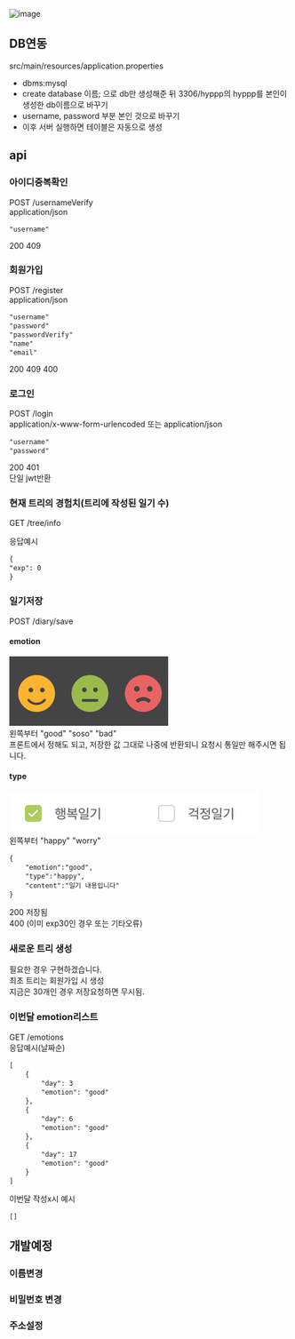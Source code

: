 ![image](https://github.com/user-attachments/assets/bdcf3de8-64a0-482b-a433-8df4291069df)
## DB연동
src/main/resources/application.properties
- dbms:mysql  
- create database 이름; 으로 db만 생성해준 뒤 3306/hyppp의 hyppp를 본인이 생성한 db이름으로 바꾸기 
- username, password 부분 본인 것으로 바꾸기
- 이후 서버 실행하면 테이블은 자동으로 생성
  
## api

### 아이디중복확인
POST /usernameVerify  
application/json

    "username"
200
409

### 회원가입
POST /register  
application/json

    "username"
    "password"
    "passwordVerify"
    "name"
    "email"

200
409
400  

### 로그인
POST /login  
application/x-www-form-urlencoded
또는
application/json

    "username"
    "password"

200
401  
단일 jwt반환



### 현재 트리의 경험치(트리에 작성된 일기 수)
GET /tree/info

응답예시
```
{
"exp": 0
}
```

### 일기저장
POST /diary/save  

#### emotion
![img.png](img.png)  
왼쪽부터 "good" "soso" "bad"  
프론트에서 정해도 되고, 저장한 값 그대로 나중에 반환되니 요청시 통일만 해주시면 됩니다.

#### type
![img_1.png](img_1.png)  
왼쪽부터 "happy" "worry"  
```
{
    "emotion":"good",
    "type":"happy",
    "content":"일기 내용입니다"
}
```
200 저장됨  
400 (이미 exp30인 경우 또는 기타오류)


### 새로운 트리 생성
필요한 경우 구현하겠습니다.  
최초 트리는 회원가입 시 생성  
지금은 30개인 경우 저장요청하면 무시됨.


### 이번달 emotion리스트
GET /emotions  
응답예시(날짜순)
```
[
    {
        "day": 3
        "emotion": "good"
    },
    {
        "day": 6
        "emotion": "good"
    },
    {
        "day": 17
        "emotion": "good"
    }
]
```
이번달 작성x시 예시
```
[]
```

## 개발예정  
### 이름변경  
### 비밀번호 변경
### 주소설정